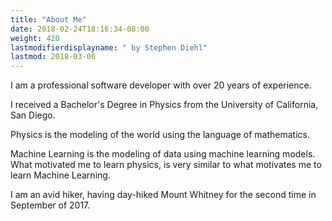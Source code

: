 ```yaml
---
title: "About Me"
date: 2018-02-24T18:16:34-08:00
weight: 420
lastmodifierdisplayname: " by Stephen Diehl"
lastmod: 2018-03-06
---
```

I am a professional software developer with over 20 years of experience.

I received a Bachelor's Degree in Physics from the University of California, San Diego.

Physics is the modeling of the world using the language of mathematics.

Machine Learning is the modeling of data using machine learning models.  What motivated me to learn physics, is very similar to what motivates me to learn Machine Learning.

I am an avid hiker, having day-hiked Mount Whitney for the second time in September of 2017.